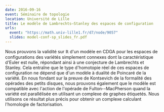 ```yaml
---
date: 2016-09-16
event: Séminaire de topologie
location: Université de Lille
title: Le modèle de Lambrechts–Stanley des espaces de configuration
urls:
  event: "https://math.univ-lille1.fr/d7/node/9057"
  slides: model-conf-sp_slides_fr.pdf
---
```


Nous prouvons la validité sur $\mathbb{R}$ d'un modèle en CDGA pour les espaces de configurations des variétés simplement connexes dont la caractéristique d'Euler est nulle, répondant ainsi à une conjecture de Lambrechts et Stanley. Cela entraîne que le type d'homotopie réel de ces espaces de configuration ne dépend que d'un modèle à dualité de Poincaré de la variété. En nous fondant sur la preuve de Kontsevich de la formalité des opérades des petits disques, nous prouvons également que le modèle est compatible avec l'action de l'opérade de Fulton--MacPherson quand la variété est parallélisée en utilisant un complexe de graphes étiquetés. Nous utilisons ce résultat plus précis pour obtenir un complexe calculant l'homologie de factorisation.

